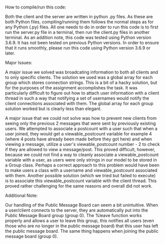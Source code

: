 How to compile/run this code:

Both the client and the server are written in python .py files. As these are both Python files, compiling/running them follows the normal steps as for any Python (.py) files. All one needs to do in order to run this code is to first run the server.py file in a terminal, then run the client.py files in another terminal. As an addition note, this code was tested using Python version 3.6.9. It has not been tested on previous Python versions. In order to ensure that it runs smoothly, please run this code using Python version 3.6.9 or later.

Major Issues:

A major issue we solved was broadcating information to both all clients and to only specific clients. The solution we used was a global array for each group which stores connection strings. This is a bit of a hacky solution, but for the purposes of the assignment accomplishes the task. It was particularly difficult to figure out how to attach user information with a client thread in such a way that notifying a set of usernames would notify the client connections associated with them. The global array for each group solution worked but is clearly less than elegant.

A major issue that we could not solve was how to prevent new clients from seeing only the previous 2 messages that were sent by previously existing users. We attempted to associate a postcount with a user such that when a user joined, they would get a viewable_postcount variable for example 4 (where 4 posts have already been made before they got here) and when viewing a message, utilize a user's viewable_postcount number - 2 to check if they are allowed to view a message/post. This proved difficult, however, because we could not find a way to cleanly associate a viewable_postcount variable with a user, as users were only strings in our model to be stored in a Group class. Perhaps a correct approach to this problem would have been to make users a class with a username and viewable_postcount associated with them. Another possible solution (which we tried but failed to execute) is to associate this viewable_postcount variable with the client thread. This proved rather challenging for the same reasons and overall did not work.

Additional Note:

Our handling of the Public Message Board can seem a bit unintuitive. When a user/client connects to the server, they are automatically put into the Public Message Board group (group 0). The %leave function works properly and allows a user to leave this group, this notifies all users (even those who are no longer in the public message board) that this user has left the public message board. The same thing happens when joining the public message board (group 0).
